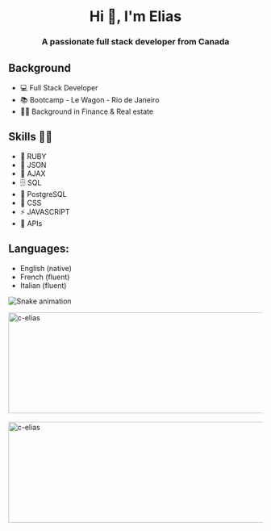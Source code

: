 <h1 align="center">Hi 👋, I'm Elias</h1>
<h3 align="center">A passionate full stack developer from Canada</h3>



## Background

- 💻 Full Stack Developer
- 📚 Bootcamp - Le Wagon - Rio de Janeiro
- 👩‍🎓 Background in Finance & Real estate


## Skills 👩‍💻

- 💎 RUBY
- 🧮 JSON
- 🔮 AJAX
- 🗄  SQL
- :elephant: PostgreSQL
- 🎨 CSS
- ⚡ JAVASCRIPT
- 🎁 APIs


## Languages:

- English (native)
- French (fluent)
- Italian (fluent)


![Snake animation](https://github.com/C-Elias/C-Elias/blob/output/github-contribution-grid-snake.svg)
<!-- ![snake gif](https://github.com/C-Elias/C-Elias/blob/output/github-contribution-grid-snake.gif) -->
<p><img align="left" height="200px" width="600px" src="https://github-readme-stats.vercel.app/api/top-langs?username=c-elias&show_icons=true&locale=en&layout=compact" alt="c-elias" /></p>
<p>&nbsp;<img align="center" height="200px" width="600px" src="https://github-readme-stats.vercel.app/api?username=c-elias&show_icons=true&locale=en" alt="c-elias" /></p>


